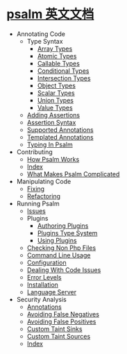 # [psalm 英文文档](https://github.com/vimeo/psalm)

- Annotating Code
  - Type Syntax
    * [Array Types](annotating_code/type_syntax/array_types.md)
    * [Atomic Types](annotating_code/type_syntax/atomic_types.md)
    * [Callable Types](annotating_code/type_syntax/callable_types.md)
    * [Conditional Types](annotating_code/type_syntax/conditional_types.md)
    * [Intersection Types](annotating_code/type_syntax/intersection_types.md)
    * [Object Types](annotating_code/type_syntax/object_types.md)
    * [Scalar Types](annotating_code/type_syntax/scalar_types.md)
    * [Union Types](annotating_code/type_syntax/union_types.md)
    * [Value Types](annotating_code/type_syntax/value_types.md)
  * [Adding Assertions](annotating_code/adding_assertions.md)
  * [Assertion Syntax](annotating_code/assertion_syntax.md)
  * [Supported Annotations](annotating_code/supported_annotations.md)
  * [Templated Annotations](annotating_code/templated_annotations.md)
  * [Typing In Psalm](annotating_code/typing_in_psalm.md)
- Contributing
  * [How Psalm Works](contributing/how_psalm_works.md)
  * [Index](contributing/index.md)
  * [What Makes Psalm Complicated](contributing/what_makes_psalm_complicated.md)
- Manipulating Code
  * [Fixing](manipulating_code/fixing.md)
  * [Refactoring](manipulating_code/refactoring.md)
- Running Psalm
  * [Issues](running_psalm/issues.md)
  - Plugins
    * [Authoring Plugins](running_psalm/plugins/authoring_plugins.md)
    * [Plugins Type System](running_psalm/plugins/plugins_type_system.md)
    * [Using Plugins](running_psalm/plugins/using_plugins.md)
  * [Checking Non Php Files](running_psalm/checking_non_php_files.md)
  * [Command Line Usage](running_psalm/command_line_usage.md)
  * [Configuration](running_psalm/configuration.md)
  * [Dealing With Code Issues](running_psalm/dealing_with_code_issues.md)
  * [Error Levels](running_psalm/error_levels.md)
  * [Installation](running_psalm/installation.md)
  * [Language Server](running_psalm/language_server.md)
- Security Analysis
  * [Annotations](security_analysis/annotations.md)
  * [Avoiding False Negatives](security_analysis/avoiding_false_negatives.md)
  * [Avoiding False Positives](security_analysis/avoiding_false_positives.md)
  * [Custom Taint Sinks](security_analysis/custom_taint_sinks.md)
  * [Custom Taint Sources](security_analysis/custom_taint_sources.md)
  * [Index](security_analysis/index.md)

